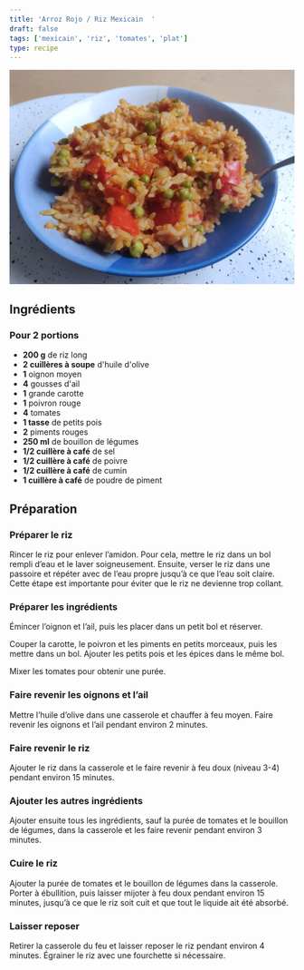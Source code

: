 ```yaml
---
title: 'Arroz Rojo / Riz Mexicain  '
draft: false
tags: ['mexicain', 'riz', 'tomates', 'plat']
type: recipe
---
```



![](../images/arroz-rojo.jpg)

<!-- section -->
## Ingrédients
### Pour 2 portions  

- **200 g** de riz long  
- **2 cuillères à soupe** d'huile d'olive  
- **1** oignon moyen  
- **4** gousses d'ail  
- **1** grande carotte  
- **1** poivron rouge  
- **4** tomates  
- **1 tasse** de petits pois  
- **2** piments rouges  
- **250 ml** de bouillon de légumes  
- **1/2 cuillère à café** de sel  
- **1/2 cuillère à café** de poivre  
- **1/2 cuillère à café** de cumin  
- **1 cuillère à café** de poudre de piment  

<!-- section -->
## Préparation  

### Préparer le riz  

Rincer le riz pour enlever l’amidon. Pour cela, mettre le riz dans un bol rempli d’eau et le laver soigneusement. Ensuite, verser le riz dans une passoire et répéter avec de l’eau propre jusqu’à ce que l’eau soit claire. Cette étape est importante pour éviter que le riz ne devienne trop collant.  

### Préparer les ingrédients  

Émincer l’oignon et l’ail, puis les placer dans un petit bol et réserver.  

Couper la carotte, le poivron et les piments en petits morceaux, puis les mettre dans un bol. Ajouter les petits pois et les épices dans le même bol.  

Mixer les tomates pour obtenir une purée.  

### Faire revenir les oignons et l’ail  

Mettre l’huile d’olive dans une casserole et chauffer à feu moyen. Faire revenir les oignons et l’ail pendant environ 2 minutes.  

### Faire revenir le riz  

Ajouter le riz dans la casserole et le faire revenir à feu doux (niveau 3-4) pendant environ 15 minutes.  

### Ajouter les autres ingrédients  

Ajouter ensuite tous les ingrédients, sauf la purée de tomates et le bouillon de légumes, dans la casserole et les faire revenir pendant environ 3 minutes.  

### Cuire le riz  

Ajouter la purée de tomates et le bouillon de légumes dans la casserole. Porter à ébullition, puis laisser mijoter à feu doux pendant environ 15 minutes, jusqu’à ce que le riz soit cuit et que tout le liquide ait été absorbé.  

### Laisser reposer  

Retirer la casserole du feu et laisser reposer le riz pendant environ 4 minutes. Égrainer le riz avec une fourchette si nécessaire.  
